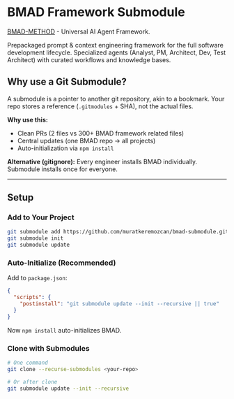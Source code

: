 # BMAD Framework Submodule

[BMAD-METHOD](https://github.com/bmad-code-org/BMAD-METHOD) - Universal AI Agent Framework.

Prepackaged prompt & context engineering framework for the full software development lifecycle. Specialized agents (Analyst, PM, Architect, Dev, Test Architect) with curated workflows and knowledge bases.

## Why use a Git Submodule?

A submodule is a pointer to another git repository, akin to a bookmark. Your repo stores a reference (`.gitmodules` + SHA), not the actual files.

**Why use this:**

- Clean PRs (2 files vs 300+ BMAD framework related files)
- Central updates (one BMAD repo → all projects)
- Auto-initialization via `npm install`

**Alternative (gitignore):** Every engineer installs BMAD individually. Submodule installs once for everyone.

---

## Setup

### Add to Your Project

```bash
git submodule add https://github.com/muratkeremozcan/bmad-submodule.git bmad-submodule
git submodule init
git submodule update
```

### Auto-Initialize (Recommended)

Add to `package.json`:

```json
{
  "scripts": {
    "postinstall": "git submodule update --init --recursive || true"
  }
}
```

Now `npm install` auto-initializes BMAD.

### Clone with Submodules

```bash
# One command
git clone --recurse-submodules <your-repo>

# Or after clone
git submodule update --init --recursive
```

